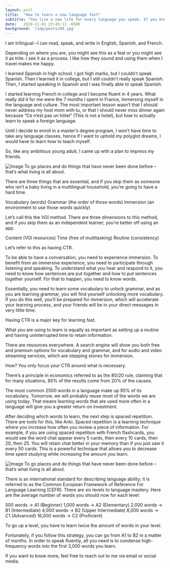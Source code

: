 ```yaml
---
layout: post
title:  "How to learn a new language fast"
subtitle: "You live a new life for every language you speak. If you know only one language, you live only once."
date:   2019-11-01 23:45:13 -0500
background: '/img/posts/04.jpg'
---
```


I am trilingual--I can read, speak, and write in English, Spanish, and French. 

Depending on where you are, you might see this as a feat or you might see it as trite. I see it as a process. I like how they sound and using them when I travel makes me happy.

I learned Spanish in high school. I got high marks, but I couldn’t speak Spanish. Then I learned it in college, but I still couldn’t really speak Spanish. Then, I started speaking in Spanish and I was finally able to speak Spanish.

I started learning French in college and I became fluent in 4 years. What really did it for me were the 7 months I spent in France, immersing myself in the language and culture. The most important lesson wasn’t that I should never address my host mom with tu, or that I should never miss dinner again because “Ce n’est pas un hôtel” (This is not a hotel), but how to actually learn to speak a foreign language.

Until I decide to enroll in a master’s degree program, I won’t have time to take any language classes, hence if I want to uphold my polyglot dreams, I would have to learn how to teach myself. 

So, like any ambitious young adult, I came up with a plan to impress my friends.

<img class="img-fluid" src="https://images.unsplash.com/photo-1519734004356-f588de029302?ixlib=rb-1.2.1&ixid=eyJhcHBfaWQiOjEyMDd9&auto=format&fit=crop&w=1950&q=80" alt="Image">
<span class="caption text-muted">To go places and do things that have never been done before – that’s what living is all about.</span>

There are three things that are essential, and if you skip them as someone who isn’t a baby living in a multilingual household, you’re going to have a hard time.

Vocabulary (words)
Grammar (the order of those words)
Immersion (an environment to use those words quickly)

Let’s call this the VGI method. There are three dimensions to this method, and if you skip them as an independent learner, you’re better off using an app.

Content (VGI resources)
Time (free of multitasking)
Routine (consistency)

Let’s refer to this as having CTR. 

To be able to have a conversation, you need to experience immersion. To benefit from an immersive experience, you need to participate through listening and speaking. To understand what you hear and respond to it, you need to know how sentences are put together and how to put sentences together yourself. For that to happen, you need to know words.

Essentially, you need to learn some vocabulary to unlock grammar, and as you are learning grammar, you will find yourself unlocking more vocabulary. If you do this well, you’ll be prepared for immersion, which will accelerate your learning process, and your friends will be in your direct messages in very little time.

Having CTR is a major key for learning fast.

What you are using to learn is equally as important as setting up a routine and having uninterrupted time to retain information.

There are resources everywhere. A search engine will show you both free and premium options for vocabulary and grammar, and for audio and video streaming services, which are stepping stones for immersion.

How? You only focus your CTR around what is necessary.

There’s a principle in economics referred to as the 80/20 rule, claiming that for many situations, 80% of the results come from 20% of the causes. 

The most common 2500 words in a language make up 95% of its vocabulary. Tomorrow, we will probably reuse most of the words we are using today. That means learning words that are used more often in a language will give you a greater return on investment.

After deciding which words to learn, the next step is spaced repetition. There are tools for this, like Anki. Spaced repetition is a learning technique where you increase how often you review a piece of information. For example, if you are using spaced repetition with French flashcards, you would see the word chat appear every 5 cards, then every 10 cards, then 20, then 25. You will retain chat better in your memory than if you just saw it every 50 cards. This is a powerful technique that allows you to decrease time spent studying while increasing the amount you learn.

<img class="img-fluid" src="https://knowledgeplus.nejm.org/wp-content/uploads/2015/11/forgetting-curves.jpg" alt="Image">
<span class="caption text-muted">To go places and do things that have never been done before – that’s what living is all about.</span>

There is an international standard for describing language ability; it is referred to as the Common European Framework of Reference For Language Learning (CEFR). There are six levels to language mastery. Here are the average number of words you should now for each level:

500 words      → A1 (Beginner)
1,000 words   → A2 (Elementary)	
2,000 words   → B1 (Intermediate)
4,000 words   → B2 (Upper Intermediate)
8,000 words   → C1 (Advanced)
16,000 words → C2 (Proficient)

To go up a level, you have to learn twice the amount of words in your level.

Fortunately, if you follow this strategy, you can go from A1 to B2 in a matter of months.  In order to speak fluently, all you need is to condense high-frequency words into the first 3,000 words you learn.

If you want to know more, feel free to reach out to me via email or social media.


<!--

<p>Never in all their history have men been able truly to conceive of the world as one: a single sphere, a globe, having the qualities of a globe, a round earth in which all the directions eventually meet, in which there is no center because every point, or none, is center — an equal earth which all men occupy as equals. The airman's earth, if free men make it, will be truly round: a globe in practice, not in theory.</p>

<p>Science cuts two ways, of course; its products can be used for both good and evil. But there's no turning back from science. The early warnings about technological dangers also come from science.</p>

<p>What was most significant about the lunar voyage was not that man set foot on the Moon but that they set eye on the earth.</p>

<p>A Chinese tale tells of some men sent to harm a young girl who, upon seeing her beauty, become her protectors rather than her violators. That's how I felt seeing the Earth for the first time. I could not help but love and cherish her.</p>

<p>For those who have seen the Earth from space, and for the hundreds and perhaps thousands more who will, the experience most certainly changes your perspective. The things that we share in our world are far more valuable than those which divide us.</p>

<h2 class="section-heading">The Final Frontier</h2>

<p>There can be no thought of finishing for ‘aiming for the stars.’ Both figuratively and literally, it is a task to occupy the generations. And no matter how much progress one makes, there is always the thrill of just beginning.</p>

<p>There can be no thought of finishing for ‘aiming for the stars.’ Both figuratively and literally, it is a task to occupy the generations. And no matter how much progress one makes, there is always the thrill of just beginning.</p>

<blockquote class="blockquote">The dreams of yesterday are the hopes of today and the reality of tomorrow. Science has not yet mastered prophecy. We predict too much for the next year and yet far too little for the next ten.</blockquote>

<p>Spaceflights cannot be stopped. This is not the work of any one man or even a group of men. It is a historical process which mankind is carrying out in accordance with the natural laws of human development.</p>

<h2 class="section-heading">Reaching for the Stars</h2>

<p>As we got further and further away, it [the Earth] diminished in size. Finally it shrank to the size of a marble, the most beautiful you can imagine. That beautiful, warm, living object looked so fragile, so delicate, that if you touched it with a finger it would crumble and fall apart. Seeing this has to change a man.</p>

<img class="img-fluid" src="https://source.unsplash.com/Mn9Fa_wQH-M/800x450" alt="Demo Image">
<span class="caption text-muted">To go places and do things that have never been done before – that’s what living is all about.</span>

<p>Space, the final frontier. These are the voyages of the Starship Enterprise. Its five-year mission: to explore strange new worlds, to seek out new life and new civilizations, to boldly go where no man has gone before.</p>

<p>As I stand out here in the wonders of the unknown at Hadley, I sort of realize there’s a fundamental truth to our nature, Man must explore, and this is exploration at its greatest.</p>

<p>Placeholder text by <a href="http://spaceipsum.com/">Space Ipsum</a>. Photographs by <a href="https://unsplash.com/">Unsplash</a>.</p>

-->
